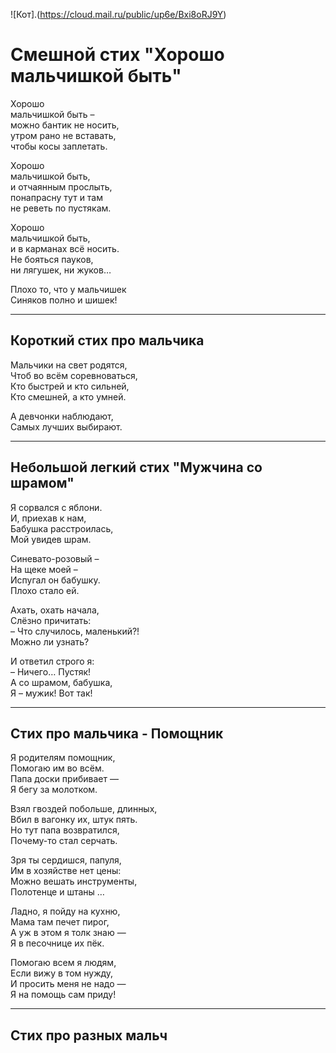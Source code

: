 ![Кот].(https://cloud.mail.ru/public/up6e/Bxi8oRJ9Y)


# Смешной стих "Хорошо мальчишкой быть"

Хорошо  
мальчишкой быть –  
можно бантик не носить,  
утром рано не вставать,  
чтобы косы заплетать.  

Хорошо  
мальчишкой быть,  
и отчаянным прослыть,  
понапрасну тут и там  
не реветь по пустякам.  

Хорошо  
мальчишкой быть,  
и в карманах всё носить.  
Не бояться пауков,  
ни лягушек, ни жуков…  

Плохо то, что у мальчишек  
Синяков полно и шишек!  

---

## Короткий стих про мальчика

Мальчики на свет родятся,  
Чтоб во всём соревноваться,  
Кто быстрей и кто сильней,  
Кто смешней, а кто умней.  

А девчонки наблюдают,  
Самых лучших выбирают.  

---

## Небольшой легкий стих "Мужчина со шрамом"

Я сорвался с яблони.  
И, приехав к нам,  
Бабушка расстроилась,  
Мой увидев шрам.  

Синевато-розовый –  
На щеке моей –  
Испугал он бабушку.  
Плохо стало ей.  

Ахать, охать начала,  
Слёзно причитать:  
– Что случилось, маленький?!  
Можно ли узнать?  

И ответил строго я:  
– Ничего… Пустяк!  
А со шрамом, бабушка,  
Я – мужик! Вот так!  

---

## Стих про мальчика - Помощник

Я родителям помощник,  
Помогаю им во всём.  
Папа доски прибивает —  
Я бегу за молотком.  

Взял гвоздей побольше, длинных,  
Вбил в вагонку их, штук пять.  
Но тут папа возвратился,  
Почему-то стал серчать.  

Зря ты сердишся, папуля,  
Им в хозяйстве нет цены:  
Можно вешать инструменты,  
Полотенце и штаны …  

Ладно, я пойду на кухню,  
Мама там печет пирог,  
А уж в этом я толк знаю —  
Я в песочнице их пёк.  

Помогаю всем я людям,  
Если вижу в том нужду,  
И просить меня не надо —  
Я на помощь сам приду!  

---

## Стих про разных мальч

